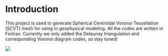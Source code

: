 # Introduction

This project is used to generate Spherical Centroidal Voronoi Tessellation (SCVT) mesh for using in geophysical modeling. All the codes are written in Fortran. Currently we only added the Delaunay triangulation and corresponding Voronoi diagram codes, so stay tuned!

![](https://user-images.githubusercontent.com/367959/56429642-3f995100-62f6-11e9-8008-4c931ff07c47.jpg)
